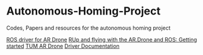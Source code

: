 # Autonomous-Homing-Project
Codes, Papers and resources for the autonomous homing project

[ROS driver for AR Drone](https://github.com/AutonomyLab/ardrone_autonomy)
[RUp and flying with the AR.Drone and ROS: Getting started](http://robohub.org/up-and-flying-with-the-ar-drone-and-ros-getting-started/)
[TUM AR Drone](http://wiki.ros.org/tum_ardrone)
[Driver Documentation](https://ardrone-autonomy.readthedocs.io/en/latest/)


